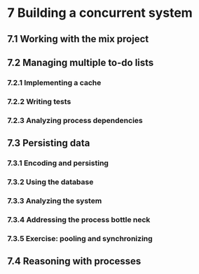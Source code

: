 # 7 Building a concurrent system
## 7.1 Working with the mix project
## 7.2 Managing multiple to-do lists
### 7.2.1 Implementing a cache
### 7.2.2 Writing tests
### 7.2.3 Analyzing process dependencies
## 7.3 Persisting data
### 7.3.1 Encoding and persisting
### 7.3.2 Using the database
### 7.3.3 Analyzing the system
### 7.3.4 Addressing the process bottle neck
### 7.3.5 Exercise: pooling and synchronizing
## 7.4 Reasoning with processes